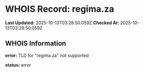 # WHOIS Record: regima.za

**Last Updated:** 2025-10-13T03:28:50.059Z
**Checked At:** 2025-10-13T03:28:50.059Z

## WHOIS Information

**error:** TLD for "regima.za" not supported

**status:** error

